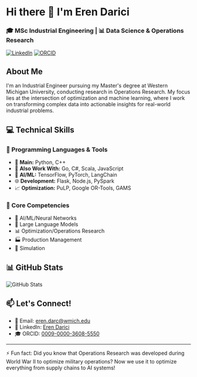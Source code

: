 # Hi there 👋 I'm Eren Darici
### 🎓 MSc Industrial Engineering | 📊 Data Science & Operations Research


[![LinkedIn](https://img.shields.io/badge/LinkedIn-Connect-blue)](https://linkedin.com/in/eren-darici-29503819a/)
[![ORCID](https://img.shields.io/badge/ORCID-Profile-green)](https://orcid.org/0009-0000-3608-5550)

## About Me
I'm an Industrial Engineer pursuing my Master's degree at Western Michigan University, conducting research in Operations Research. My focus lies at the intersection of optimization and machine learning, where I work on transforming complex data into actionable insights for real-world industrial problems.


## 💻 Technical Skills

### 🔧 Programming Languages & Tools
- 🐍 **Main:** Python, C++
- 💪 **Also Work With:** Go, C#, Scala, JavaScript
- 🤖 **AI/ML:** TensorFlow, PyTorch, LangChain
- 🌐 **Development:** Flask, Node.js, PySpark
- 📈 **Optimization:** PuLP, Google OR-Tools, GAMS

### 🎯 Core Competencies
- 🧠 AI/ML/Neural Networks
- 🤖 Large Language Models
- 📊 Optimization/Operations Research
- 🏭 Production Management
- 🔄 Simulation

## 📊 GitHub Stats
![GitHub Stats](https://github-readme-stats.vercel.app/api?username=eren-darici&show_icons=true&theme=radical)

## 📫 Let's Connect!
- 📧 Email: eren.darc@wmich.edu
- 💼 LinkedIn: [Eren Darici](https://linkedin.com/in/eren-darici-29503819a/)
- 🎓 ORCID: [0009-0000-3608-5550](https://orcid.org/0009-0000-3608-5550)

---
⚡ Fun fact: Did you know that Operations Research was developed during World War II to optimize military operations? Now we use it to optimize everything from supply chains to AI systems!
